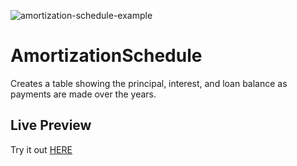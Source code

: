 ![amortization-schedule-example](https://user-images.githubusercontent.com/29796332/210186943-b585d86e-56ba-4094-bca6-7aebcf228df2.png)

# AmortizationSchedule

Creates a table showing the principal, interest, and loan balance as payments are made over the years.

## Live Preview

Try it out [HERE](http://amortization-schedule.vercel.app/)
